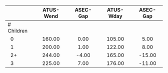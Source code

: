 
|                      |    ATUS-Wend |     ASEC-Gap |    ATUS-Wday |     ASEC-Gap |
| -------------------- | :----------: | :----------: | :----------: | :----------: |
| # Children           |              |              |              |              |
| &nbsp;&nbsp;0        |       160.00 |         0.00 |       105.00 |         5.00 |
| &nbsp;&nbsp;1        |       200.00 |         1.00 |       122.00 |         8.00 |
| &nbsp;&nbsp;2+       |       244.00 |        -4.00 |       165.00 |       -15.00 |
| &nbsp;&nbsp;3        |       225.00 |         7.00 |       176.00 |       -11.00 |

